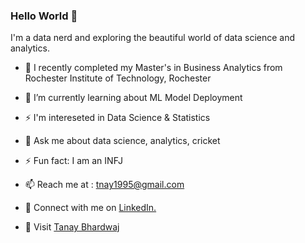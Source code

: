 ### Hello World 👋



I'm a data nerd and exploring the beautiful world of data science and analytics. 

- 🔭 I recently completed my Master's in Business Analytics from Rochester Institute of Technology, Rochester 
- 🌱 I’m currently learning about ML Model Deployment 
-  ⚡ I'm intereseted in Data Science & Statistics
- 💬 Ask me about data science, analytics, cricket
- ⚡ Fun fact: I am an INFJ
- 📫 Reach me at : tnay1995@gmail.com



- 🤝 Connect with me on <a href="https://www.linkedin.com/in/tanaybhardwaj/">LinkedIn.</a>
- 👾 Visit [Tanay Bhardwaj](https://tanaybhardwaj.com)
